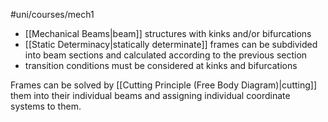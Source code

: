 #uni/courses/mech1 

- [[Mechanical Beams|beam]] structures with kinks and/or bifurcations
- [[Static Determinacy|statically determinate]] frames can be subdivided into beam sections and calculated according to the previous section
- transition conditions must be considered at kinks and bifurcations

Frames can be solved by [[Cutting Principle (Free Body Diagram)|cutting]] them into their individual beams and assigning individual coordinate systems to them.